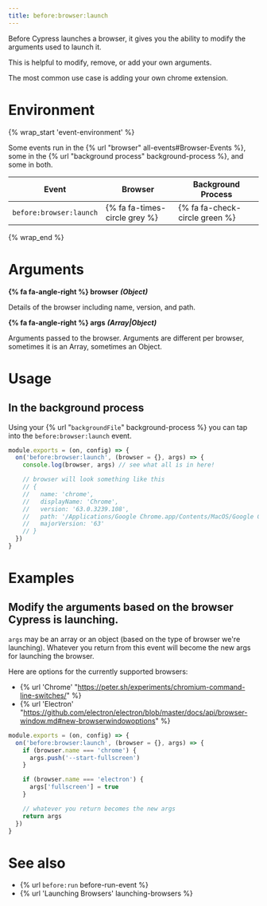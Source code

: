 ```yaml
---
title: before:browser:launch
---
```


Before Cypress launches a browser, it gives you the ability to modify the arguments used to launch it.

This is helpful to modify, remove, or add your own arguments.

The most common use case is adding your own chrome extension.

# Environment

{% wrap_start 'event-environment' %}

Some events run in the {% url "browser" all-events#Browser-Events %}, some in the {% url "background process" background-process %}, and some in both.

Event | Browser | Background Process
--- | --- | ---
`before:browser:launch` | {% fa fa-times-circle grey %} | {% fa fa-check-circle green %}

{% wrap_end %}

# Arguments

**{% fa fa-angle-right %} browser** ***(Object)***

Details of the browser including name, version, and path.

**{% fa fa-angle-right %} args** ***(Array|Object)***

Arguments passed to the browser. Arguments are different per browser, sometimes it is an Array, sometimes an Object.

# Usage

## In the background process

Using your {% url "`backgroundFile`" background-process %} you can tap into the `before:browser:launch` event.

```js
module.exports = (on, config) => {
  on('before:browser:launch', (browser = {}, args) => {
    console.log(browser, args) // see what all is in here!

    // browser will look something like this
    // {
    //   name: 'chrome',
    //   displayName: 'Chrome',
    //   version: '63.0.3239.108',
    //   path: '/Applications/Google Chrome.app/Contents/MacOS/Google Chrome',
    //   majorVersion: '63'
    // }
  })
}
```

# Examples

## Modify the arguments based on the browser Cypress is launching.

`args` may be an array or an object (based on the type of browser we're launching). Whatever you return from this event will become the new args for launching the browser.

Here are options for the currently supported browsers:

* {% url 'Chrome' "https://peter.sh/experiments/chromium-command-line-switches/" %}
* {% url 'Electron' "https://github.com/electron/electron/blob/master/docs/api/browser-window.md#new-browserwindowoptions" %}

```js
module.exports = (on, config) => {
  on('before:browser:launch', (browser = {}, args) => {
    if (browser.name === 'chrome') {
      args.push('--start-fullscreen')
    }

    if (browser.name === 'electron') {
      args['fullscreen'] = true
    }

    // whatever you return becomes the new args
    return args
  })
}
```

# See also

- {% url `before:run` before-run-event %}
- {% url 'Launching Browsers' launching-browsers %}
